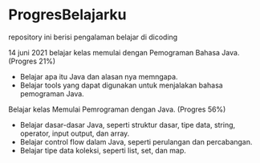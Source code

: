# ProgresBelajarku
repository ini berisi pengalaman belajar di dicoding

14 juni 2021
belajar kelas memulai dengan Pemograman Bahasa Java.(Progres 21%)
  * Belajar apa itu Java dan alasan nya memngapa.
  * Belajar tools yang dapat digunakan untuk menjalakan bahasa pemograman Java.

Belajar kelas Memulai Pemrograman dengan Java. (Progres 56%)
  * Belajar dasar-dasar Java, seperti struktur dasar, tipe data, string, operator, input output, dan array.
  * Belajar control flow dalam Java, seperti perulangan dan percabangan.
  * Belajar tipe data koleksi, seperti list, set, dan map.
